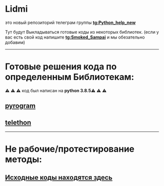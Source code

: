 # Lidmi
это новый репозиторий телеграм группы **[tg:Python_help_new](https://t.me/Python_help_new)**

Тут будут Выкладываться готовые коды из некоторых библиотек. (если у вас есть свой код напишите **[tg:Smoked_Sampai](https://t.me/Smoked_Sampai)** и мы обезательно добавим)

-----------------------------------------------------------
# Готовые решения кода по определенным Библиотекам: 
:warning: :warning: :warning: код был написан на **python 3.8.5**:warning: :warning: :warning:
## [pyrogram](https://github.com/Josesofdess/python-Help/tree/main/pyrogram)
## [telethon](https://github.com/LidmiPython/Lidmi/tree/main/telethon)
-----------------------------------------------------------

# Не рабочие/протестирование методы: 
## [Исходные коды находятся здесь](https://github.com/Josesofdess/python-Help/tree/main/temporary%20directory)

